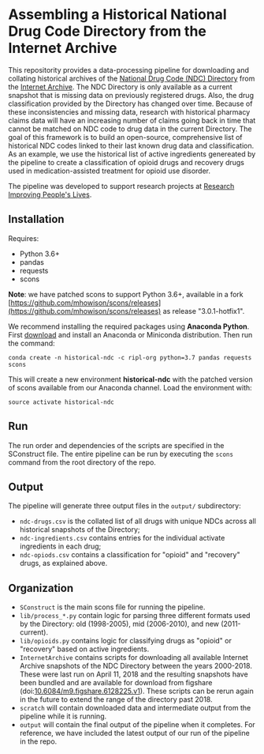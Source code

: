 # Assembling a Historical National Drug Code Directory from the Internet Archive

This repositority provides a data-processing pipeline for downloading and collating historical archives of the [National Drug Code (NDC) Directory](https://www.fda.gov/Drugs/InformationOnDrugs/ucm142438.htm) from the [Internet Archive](https://archive.org/). The NDC Directory is only available as a current snapshot that is missing data on previously registered drugs. Also, the drug classification provided by the Directory has changed over time. Because of these inconsistencies and missing data, research with historical pharmacy claims data will have an increasing number of claims going back in time that cannot be matched on NDC code to drug data in the current Directory. The goal of this framework is to build an open-source, comprehensive list of historical NDC codes linked to their last known drug data and classification. As an example, we use the historical list of active ingredients genereated by the pipeline to create a classification of opioid drugs and recovery drugs used in medication-assisted treatment for opioid use disorder.

The pipeline was developed to support research projects at
[Research Improving People's Lives](https://ripl.org).

## Installation

Requires:
* Python 3.6+
* pandas
* requests
* scons 

**Note**: we have patched scons to support Python 3.6+, available in a fork
[https://github.com/mhowison/scons/releases](https://github.com/mhowison/scons/releases)
as release "3.0.1-hotfix1".

We recommend installing the required packages using **Anaconda Python**. First
[download](https://www.anaconda.com/download/) and install an Anaconda or Miniconda
distribution. Then run the command:

    conda create -n historical-ndc -c ripl-org python=3.7 pandas requests scons

This will create a new environment **historical-ndc** with the patched version of scons
available from our Anaconda channel. Load the environment with:

    source activate historical-ndc

## Run

The run order and dependencies of the scripts are specified in the SConstruct
file.  The entire pipeline can be run by executing the `scons` command from the
root directory of the repo.

## Output

The pipeline will generate three output files in the `output/` subdirectory:
* `ndc-drugs.csv` is the collated list of all drugs with unique NDCs across all historical snapshots of the Directory;
* `ndc-ingredients.csv` contains entries for the individual activate ingredients in each drug;
* `ndc-opiods.csv` contains a classification for "opioid" and "recovery" drugs, as explained above.

## Organization

* `SConstruct` is the main scons file for running the pipeline.
* `lib/process_*.py` contain logic for parsing three different formats used by the Directory: old (1998-2005), mid (2006-2010), and new (2011-current).
* `lib/opioids.py` contains logic for classifying drugs as "opioid" or "recovery" based on active ingredients.
* `InternetArchive` contains scripts for downloading all available Internet Archive snapshots of the NDC Directory between the years 2000-2018. These were last run on April 11, 2018 and the resulting snapshots have been bundled and are available for download from figshare (doi:[10.6084/m9.figshare.6128225.v1](https://doi.org/10.6084/m9.figshare.6128225.v1)). These scripts can be rerun again in the future to extend the range of the directory past 2018.
* `scratch` will contain downloaded data and intermediate output from the pipeline while it is running.
* `output` will contain the final output of the pipeline when it completes. For reference, we have included the latest output of our run of the pipeline in the repo.

